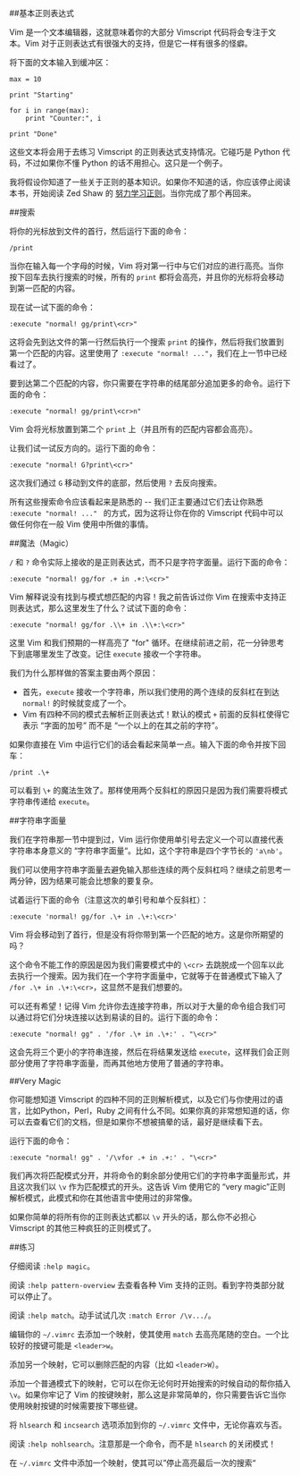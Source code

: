 ##基本正则表达式

Vim 是一个文本编辑器，这就意味着你的大部分 Vimscript 代码将会专注于文本。Vim 对于正则表达式有很强大的支持，但是它一样有很多的怪癖。

将下面的文本输入到缓冲区：

```vim
max = 10

print "Starting"

for i in range(max):
    print "Counter:", i

print "Done"
```

这些文本将会用于去练习 Vimscript 的正则表达式支持情况。它碰巧是 Python 代码，不过如果你不懂 Python 的话不用担心。这只是一个例子。

我将假设你知道了一些关于正则的基本知识。如果你不知道的话，你应该停止阅读本书，开始阅读 Zed Shaw 的 [努力学习正则](http://regex.learncodethehardway.org/)。当你完成了那个再回来。

##搜索

将你的光标放到文件的首行，然后运行下面的命令：

```vim
/print
```

当你在输入每一个字母的时候，Vim 将对第一行中与它们对应的进行高亮。当你按下回车去执行搜索的时候，所有的 `print` 都将会高亮，并且你的光标将会移动到第一匹配的内容。

现在试一试下面的命令：

```vim
:execute "normal! gg/print\<cr>"
```

这将会先到达文件的第一行然后执行一个搜索 `print` 的操作，然后将我们放置到第一个匹配的内容。这里使用了 `:execute "normal! ..."`，我们在上一节中已经看过了。

要到达第二个匹配的内容，你只需要在字符串的结尾部分追加更多的命令。运行下面的命令：

```vim
:execute "normal! gg/print\<cr>n"
```

Vim 会将光标放置到第二个 `print` 上（并且所有的匹配内容都会高亮）。

让我们试一试反方向的。运行下面的命令：

```vim
:execute "normal! G?print\<cr>"
```

这次我们通过 `G` 移动到文件的底部，然后使用 `?` 去反向搜索。

所有这些搜索命令应该看起来是熟悉的 -- 我们正主要通过它们去让你熟悉 `:execute "normal! ..." ` 的方式，因为这将让你在你的 Vimscript 代码中可以做任何你在一般 Vim 使用中所做的事情。

##魔法（Magic）

`/` 和 `?` 命令实际上接收的是正则表达式，而不只是字符字面量。运行下面的命令：

```vim
:execute "normal! gg/for .+ in .+:\<cr>"
```

Vim 解释说没有找到与模式想匹配的内容！我之前告诉过你 Vim 在搜索中支持正则表达式，那么这里发生了什么？试试下面的命令：

```vim
:execute "normal! gg/for .\\+ in .\\+:\<cr>"
```

这里 Vim 和我们预期的一样高亮了 "for" 循环。在继续前进之前，花一分钟思考下到底哪里发生了改变。记住 `execute` 接收一个字符串。

我们为什么那样做的答案主要由两个原因：
- 首先，`execute` 接收一个字符串，所以我们使用的两个连续的反斜杠在到达 `normal!` 的时候就变成了一个。
- Vim 有四种不同的模式去解析正则表达式！默认的模式 `+` 前面的反斜杠使得它表示 “字面的加号” 而不是 “一个以上的在其之前的字符”。

如果你直接在 Vim 中运行它们的话会看起来简单一点。输入下面的命令并按下回车：

```vim
/print .\+
```

可以看到 `\+` 的魔法生效了。那样使用两个反斜杠的原因只是因为我们需要将模式字符串传递给 `execute`。

##字符串字面量

我们在字符串那一节中提到过，Vim 运行你使用单引号去定义一个可以直接代表字符串本身意义的 “字符串字面量“。比如，这个字符串是四个字节长的 `'a\nb'`。

我们可以使用字符串字面量去避免输入那些连续的两个反斜杠吗？继续之前思考一两分钟，因为结果可能会比想象的要复杂。

试着运行下面的命令（注意这次的单引号和单个反斜杠）：

```vim
:execute 'normal! gg/for .\+ in .\+:\<cr>'
```

Vim 将会移动到了首行，但是没有将你带到第一个匹配的地方。这是你所期望的吗？

这个命令不能工作的原因是因为我们需要模式中的 `\<cr>` 去跳脱成一个回车以此去执行一个搜索。因为我们在一个字符字面量中，它就等于在普通模式下输入了 `/for .\+ in .\+:\<cr>`，这显然不是我们想要的。

可以还有希望！记得 Vim 允许你去连接字符串，所以对于大量的命令组合我们可以通过将它们分块连接以达到易读的目的。运行下面的命令：

```vim
:execute "normal! gg" . '/for .\+ in .\+:' . "\<cr>"
```

这会先将三个更小的字符串连接，然后在将结果发送给 `execute`，这样我们会正则部分使用了字符串字面量，而再其他地方使用了普通的字符串。

##Very Magic

你可能想知道 Vimscript 的四种不同的正则解析模式，以及它们与你使用过的语言，比如Python，Perl，Ruby 之间有什么不同。如果你真的非常想知道的话，你可以去查看它们的文档，但是如果你不想被搞晕的话，最好是继续看下去。

运行下面的命令： 

```vim
:execute "normal! gg" . '/\vfor .+ in .+:' . "\<cr>"
```

我们再次将匹配模式分开，并将命令的剩余部分使用它们的字符串字面量形式，并且这次我们以 `\v` 作为匹配模式的开头。这告诉 Vim 使用它的 “very magic”正则解析模式，此模式和你在其他语言中使用过的非常像。

如果你简单的将所有你的正则表达式都以 `\v` 开头的话，那么你不必担心 Vimscript 的其他三种疯狂的正则模式了。

##练习

仔细阅读 `:help magic`。 


阅读 `:help pattern-overview` 去查看各种 Vim 支持的正则。看到字符类部分就可以停止了。

阅读 `:help match`。动手试试几次 `:match Error /\v.../`。

编辑你的 `~/.vimrc` 去添加一个映射，使其使用 `match` 去高亮尾随的空白。一个比较好的按键可能是 `<leader>w`。

添加另一个映射，它可以删除匹配的内容（比如 `<leader>W`）。

添加一个普通模式下的映射，它可以在你无论何时开始搜索的时候自动的帮你插入 `\v`。如果你牢记了 Vim 的按键映射，那么这是非常简单的，你只需要告诉它当你使用映射按键的时候需要按下哪些键。

将 `hlsearch` 和 `incsearch` 选项添加到你的 `~/.vimrc` 文件中，无论你喜欢与否。

阅读 `:help nohlsearch`。注意那是一个命令，而不是 `hlsearch` 的关闭模式！

在 `~/.vimrc` 文件中添加一个映射，使其可以”停止高亮最后一次的搜索“
